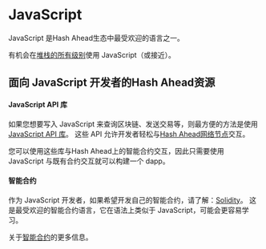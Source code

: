 # JavaScript

JavaScript 是Hash Ahead生态中最受欢迎的语言之一。&#x20;

有机会在[堆栈的所有级别](../dui-zhan-jian-jie.md)使用 JavaScript（或接近）。

## 面向 JavaScript 开发者的Hash Ahead资源 <a href="#top" id="top"></a>

#### JavaScript API 库 <a href="#javascript-api-libraries" id="javascript-api-libraries"></a>

如果您想要写入 JavaScript 来查询区块链、发送交易等，则最方便的方法是使用[ JavaScript API 库](../hah-ke-hu-duan-api/java-script-api.md)。 这些 API 允许开发者轻松与[Hash Ahead网络节点](../../ji-chu-zhu-ti/jie-dian-yu-ke-hu-duan/)交互。

您可以使用这些库与Hash Ahead上的智能合约交互，因此只需要使用 JavaScript 与既有合约交互就可以构建一个 dapp。

#### 智能合约 <a href="#smart-contracts" id="smart-contracts"></a>

作为 JavaScript 开发者，如果希望开发自己的智能合约，请了解：[Solidity](https://solidity.readthedocs.io/)。 这是最受欢迎的智能合约语言，它在语法上类似于 JavaScript，可能会更容易学习。

关于[智能合约](../zhi-neng-he-yue/)的更多信息。
